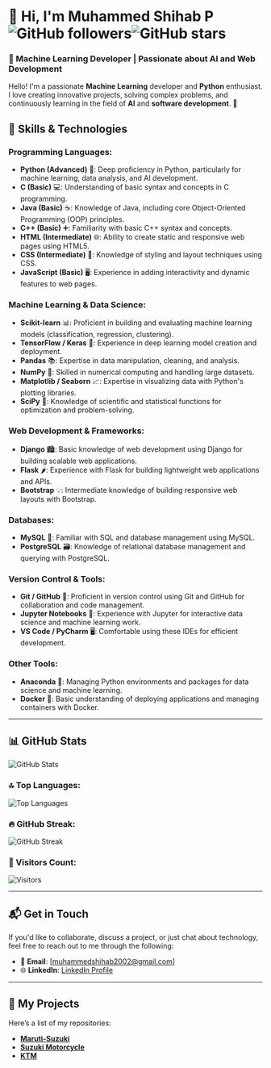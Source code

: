 # 👋 Hi, I'm Muhammed Shihab P ![GitHub followers](https://img.shields.io/github/followers/muhammedshihab1001?style=social)![GitHub stars](https://img.shields.io/github/stars/muhammedshihab1001?style=social)
### 🚀 Machine Learning Developer | Passionate about AI and Web Development
Hello! I'm a passionate **Machine Learning** developer and **Python** enthusiast. I love creating innovative projects, solving complex problems, and continuously learning in the field of **AI** and **software development**. 🚀
## 🔧 Skills & Technologies

### **Programming Languages:**
- **Python (Advanced)** 🐍: Deep proficiency in Python, particularly for machine learning, data analysis, and AI development.
- **C (Basic)** 💻: Understanding of basic syntax and concepts in C programming.
- **Java (Basic)** ☕: Knowledge of Java, including core Object-Oriented Programming (OOP) principles.
- **C++ (Basic)** ➕: Familiarity with basic C++ syntax and concepts.
- **HTML (Intermediate)** 🌐: Ability to create static and responsive web pages using HTML5.
- **CSS (Intermediate)** 🎨: Knowledge of styling and layout techniques using CSS.
- **JavaScript (Basic)** 🖥️: Experience in adding interactivity and dynamic features to web pages.

### **Machine Learning & Data Science:**
- **Scikit-learn** 📊: Proficient in building and evaluating machine learning models (classification, regression, clustering).
- **TensorFlow / Keras** 🤖: Experience in deep learning model creation and deployment.
- **Pandas** 📚: Expertise in data manipulation, cleaning, and analysis.
- **NumPy** 🔢: Skilled in numerical computing and handling large datasets.
- **Matplotlib / Seaborn** 📈: Expertise in visualizing data with Python's plotting libraries.
- **SciPy** 🔬: Knowledge of scientific and statistical functions for optimization and problem-solving.

### **Web Development & Frameworks:**
- **Django** 🏙️: Basic knowledge of web development using Django for building scalable web applications.
- **Flask** 🌶️: Experience with Flask for building lightweight web applications and APIs.
- **Bootstrap** 💡: Intermediate knowledge of building responsive web layouts with Bootstrap.

### **Databases:**
- **MySQL** 💾: Familiar with SQL and database management using MySQL.
- **PostgreSQL** 🗃️: Knowledge of relational database management and querying with PostgreSQL.

### **Version Control & Tools:**
- **Git / GitHub** 🌱: Proficient in version control using Git and GitHub for collaboration and code management.
- **Jupyter Notebooks** 📓: Experience with Jupyter for interactive data science and machine learning work.
- **VS Code / PyCharm** 🖥️: Comfortable using these IDEs for efficient development.

### **Other Tools:**
- **Anaconda** 🐍: Managing Python environments and packages for data science and machine learning.
- **Docker** 🐳: Basic understanding of deploying applications and managing containers with Docker.

---

## 📊 GitHub Stats

![GitHub Stats](https://github-readme-stats.vercel.app/api?username=muhammedshihab1001&show_icons=true&hide_title=true&count_private=true&theme=radical)

### 🔝 Top Languages:
![Top Languages](https://github-readme-stats.vercel.app/api/top-langs/?username=muhammedshihab1001&layout=compact&theme=radical)

### 🔥 GitHub Streak:
![GitHub Streak](https://github-readme-streak-stats.herokuapp.com/?user=muhammedshihab1001&theme=radical)

### 👀 Visitors Count:
![Visitors](https://profile-counter.glitch.me/muhammedshihab1001/count.svg)

---

## 📬 Get in Touch

If you'd like to collaborate, discuss a project, or just chat about technology, feel free to reach out to me through the following:

- 📧 **Email**: [muhammedshihab2002@gmail.com]
- 🌐 **LinkedIn**: [LinkedIn Profile](https://www.linkedin.com/in/muhammedshihabp/)

---

## 🔗 My Projects

Here’s a list of my repositories:

- **[Maruti-Suzuki](https://muhammedshihab1001.github.io/Maruti-Suzuki/)**
- **[Suzuki Motorcycle](https://muhammedshihab1001.github.io/suzuki)**
- **[KTM](https://muhammedshihab1001.github.io/KTM/)**

